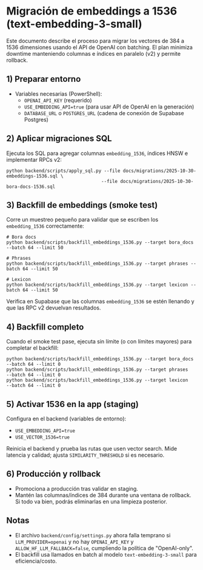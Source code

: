 # Migración de embeddings a 1536 (text-embedding-3-small)

Este documento describe el proceso para migrar los vectores de 384 a 1536 dimensiones usando el API de OpenAI con batching. El plan minimiza downtime manteniendo columnas e índices en paralelo (v2) y permite rollback.

## 1) Preparar entorno

- Variables necesarias (PowerShell):
  - `OPENAI_API_KEY` (requerido)
  - `USE_EMBEDDING_API=true` (para usar API de OpenAI en la generación)
  - `DATABASE_URL` o `POSTGRES_URL` (cadena de conexión de Supabase Postgres)

## 2) Aplicar migraciones SQL

Ejecuta los SQL para agregar columnas `embedding_1536`, índices HNSW e implementar RPCs v2:

```pwsh
python backend/scripts/apply_sql.py --file docs/migrations/2025-10-30-embeddings-1536.sql \
                                   --file docs/migrations/2025-10-30-bora-docs-1536.sql
```

## 3) Backfill de embeddings (smoke test)

Corre un muestreo pequeño para validar que se escriben los `embedding_1536` correctamente:

```pwsh
# Bora docs
python backend/scripts/backfill_embeddings_1536.py --target bora_docs --batch 64 --limit 50

# Phrases
python backend/scripts/backfill_embeddings_1536.py --target phrases --batch 64 --limit 50

# Lexicon
python backend/scripts/backfill_embeddings_1536.py --target lexicon --batch 64 --limit 50
```

Verifica en Supabase que las columnas `embedding_1536` se estén llenando y que las RPC v2 devuelvan resultados.

## 4) Backfill completo

Cuando el smoke test pase, ejecuta sin límite (o con límites mayores) para completar el backfill:

```pwsh
python backend/scripts/backfill_embeddings_1536.py --target bora_docs --batch 64 --limit 0
python backend/scripts/backfill_embeddings_1536.py --target phrases   --batch 64 --limit 0
python backend/scripts/backfill_embeddings_1536.py --target lexicon   --batch 64 --limit 0
```

## 5) Activar 1536 en la app (staging)

Configura en el backend (variables de entorno):

- `USE_EMBEDDING_API=true`
- `USE_VECTOR_1536=true`

Reinicia el backend y prueba las rutas que usen vector search. Mide latencia y calidad; ajusta `SIMILARITY_THRESHOLD` si es necesario.

## 6) Producción y rollback

- Promociona a producción tras validar en staging.
- Mantén las columnas/índices de 384 durante una ventana de rollback. Si todo va bien, podrás eliminarlas en una limpieza posterior.

## Notas

- El archivo `backend/config/settings.py` ahora falla temprano si `LLM_PROVIDER=openai` y no hay `OPENAI_API_KEY` y `ALLOW_HF_LLM_FALLBACK=false`, cumpliendo la política de "OpenAI-only".
- El backfill usa llamados en batch al modelo `text-embedding-3-small` para eficiencia/costo.
